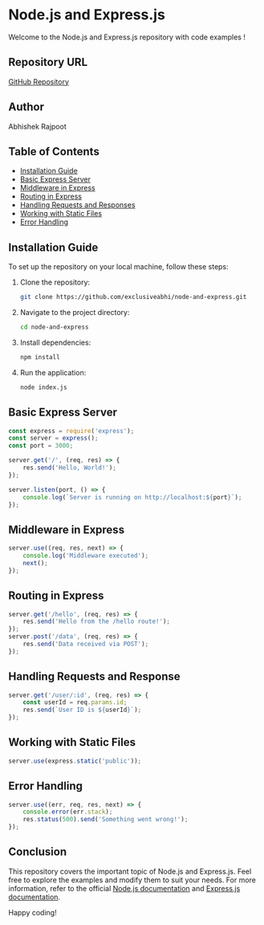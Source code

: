 # Node.js and Express.js

Welcome to the Node.js and Express.js repository with code examples !

## Repository URL
[GitHub Repository](https://github.com/exclusiveabhi/node-and-express.git)

## Author
Abhishek Rajpoot

## Table of Contents
- [Installation Guide](#installation-guide)
- [Basic Express Server](#basic-express-server)
- [Middleware in Express](#middleware-in-express)
- [Routing in Express](#routing-in-express)
- [Handling Requests and Responses](#handling-requests-and-responses)
- [Working with Static Files](#working-with-static-files)
- [Error Handling](#error-handling)

## Installation Guide

To set up the repository on your local machine, follow these steps:

1. Clone the repository:
    ```sh
    git clone https://github.com/exclusiveabhi/node-and-express.git
    ```

2. Navigate to the project directory:
    ```sh
    cd node-and-express
    ```

3. Install dependencies:
    ```sh
    npm install
    ```

4. Run the application:
    ```sh
    node index.js
    ```

## Basic Express Server

```javascript
const express = require('express');
const server = express();
const port = 3000;

server.get('/', (req, res) => {
    res.send('Hello, World!');
});

server.listen(port, () => {
    console.log(`Server is running on http://localhost:${port}`);
});
```

## Middleware in Express

```javascript
server.use((req, res, next) => {
    console.log('Middleware executed');
    next();
});
```

## Routing in Express

```javascript
server.get('/hello', (req, res) => {
    res.send('Hello from the /hello route!');
});
server.post('/data', (req, res) => {
    res.send('Data received via POST');
});
```

## Handling Requests and Response

```javascript
server.get('/user/:id', (req, res) => {
    const userId = req.params.id;
    res.send(`User ID is ${userId}`);
});
```

## Working with Static Files

```javascript
server.use(express.static('public'));
```

## Error Handling

```javascript
server.use((err, req, res, next) => {
    console.error(err.stack);
    res.status(500).send('Something went wrong!');
});
```

## Conclusion

This repository covers the important topic of Node.js and Express.js. Feel free to explore the examples and modify them to suit your needs. For more information, refer to the official [Node.js documentation](https://nodejs.org/en) and [Express.js documentation](https://expressjs.com/).

Happy coding!
